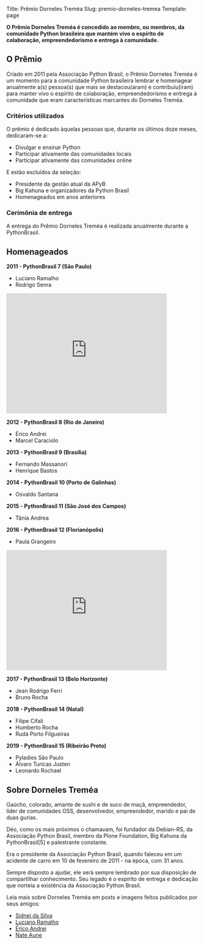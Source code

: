 Title: Prêmio Dorneles Treméa
Slug: premio-dorneles-tremea
Template: page

**O Prêmio Dorneles Treméa é concedido ao membro, ou membros, da comunidade Python brasileira que mantém vivo o espírito de colaboração, empreendedorismo e entrega à comunidade.**

## O Prêmio
Criado em 2011 pela Associação Python Brasil, o Prêmio Dorneles Treméa é um momento para a comunidade Python brasileira lembrar e homenagear anualmente a(s) pessoa(s) que mais se destacou(aram) e contribuíu(íram) para manter vivo o espírito de colaboração, empreendedorismo e entrega à comunidade que eram características marcantes do Dorneles Treméa.

### Critérios utilizados
O prêmio é dedicado àquelas pessoas que, durante os últimos doze meses, dedicaram-se a:

- Divulgar e ensinar Python
- Participar ativamente das comunidades locais
- Participar ativamente das comunidades online

E estão excluídos da seleção:

- Presidente da gestão atual da APyB
- Big Kahuna e organizadores da Python Brasil
- Homenageados em anos anteriores

### Cerimônia de entrega
A entrega do Prêmio Dorneles Treméa é realizada anualmente durante a PythonBrasil.

## Homenageados

**2011 - PythonBrasil 7 (São Paulo)**

  * Luciano Ramalho
  * Rodrigo Senra

<iframe width="420" height="315" src="https://www.youtube.com/embed/bp7KuOTU9nE" frameborder="0" allowfullscreen></iframe>

**2012 - PythonBrasil 8 (Rio de Janeiro)**

  * Érico Andrei
  * Marcel Caraciolo

**2013 - PythonBrasil 9 (Brasília)**

  * Fernando Massanori
  * Henrique Bastos

**2014 - PythonBrasil 10 (Porto de Galinhas)**

  * Osvaldo Santana

**2015 - PythonBrasil 11 (São José dos Campos)**

  * Tânia Andrea
  
**2016 - PythonBrasil 12 (Florianópolis)**

  * Paula Grangeiro
  
<iframe width="420" height="315" src="https://www.youtube.com/embed/LToaF3_cgtk" frameborder="0" allowfullscreen></iframe>  
  
**2017 - PythonBrasil 13 (Belo Horizonte)**

  * Jean Rodrigo Ferri
  * Bruno Rocha

**2018 - PythonBrasil 14 (Natal)**

  * Filipe Cifali
  * Humberto Rocha
  * Rudá Porto Filgueiras

**2019 - PythonBrasil 15 (Ribeirão Preto)**

  * Pyladies São Paulo
  * Álvaro Turicas Justen 
  * Leonardo Rochael
 
## Sobre Dorneles Treméa

Gaúcho, colorado, amante de sushi e de suco de maçã, empreendedor, líder de comunidades OSS, desenvolvedor, empreendedor, marido e  pai de duas gurias. 

Déo, como os mais próximos o chamavam, foi fundador da Debian-RS, da Associação Python Brasil, membro da Plone Foundation, Big Kahuna da PythonBrasil[5] e palestrante constante.

Era o presidente da Associação Python Brasil, quando faleceu em um acidente de carro em 10 de fevereiro de 2011 - na época, com 31 anos. 
 
Sempre disposto a ajudar, ele será sempre lembrado por sua disposição de compartilhar conhecimento. Seu legado é o espírito de entrega e dedicação que norteia a existência da Associação Python Brasil.
 
Leia mais sobre Dorneles Treméa em posts e imagens feitos publicados por seus amigos:

* [Sidnei da Silva](http://blog.sidneidasilva.com/2011/02/14/unfinished-life-of-a-sushi-lover/)
* [Luciano Ramalho](http://blog.ramgarlic.com/2011/06/dorneles-tremea-o-grande-deo.html)
* [Érico Andrei](http://www.erico.com.br/blog/2011/06/18/no-sleep-for-you)
* [Nate Aune](https://www.flickr.com/photos/natea/sets/72157625894791457/)
